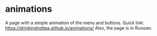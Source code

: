 # animations
A page with a simple animation of the menu and buttons.
Quick link: https://drinkinghottea.github.io/animations/
Also, the page is in Russian.
